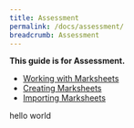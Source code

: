 ```yaml
---
title: Assessment
permalink: /docs/assessment/
breadcrumb: Assessment
---
```


**This guide is for Assessment.**

- [Working with Marksheets](working-with-marksheets/)
- [Creating Marksheets](creating-marksheets/)
- [Importing Marksheets](importing-marksheets/)

hello world

